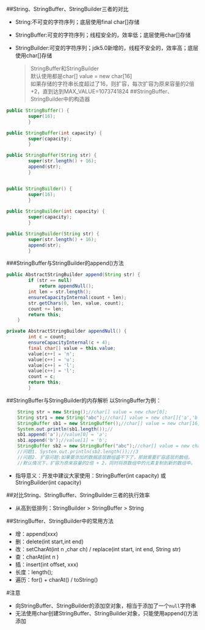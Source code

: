 ##String、StringBuffer、StringBuilder三者的对比
* String:不可变的字符序列；底层使用final char[]存储
* StringBuffer:可变的字符序列；线程安全的，效率低；底层使用char[]存储
* StringBuilder:可变的字符序列；jdk5.0新增的，线程不安全的，效率高；底层使用char[]存储
  
  >StringBuffer和StringBuilder  
  默认使用都是char[] value = new char[16]  
  如果存储的字符串长度超过了16，则扩容，每次扩容为原来容量的2倍+2，直到达到MAX_VALUE=1073741824
##StringBuffer、StringBuilder中的构造器
```java
public StringBuffer() {
        super(16);
        }

public StringBuffer(int capacity) {
        super(capacity);
        }

public StringBuffer(String str) {
        super(str.length() + 16);
        append(str);
        }


public StringBuilder() {
        super(16);
        }
        
public StringBuilder(int capacity) {
        super(capacity);
        }

public StringBuilder(String str) {
        super(str.length() + 16);
        append(str);
        }        
```
###StringBuffer与StringBuilder的append()方法
```java
public AbstractStringBuilder append(String str) {
        if (str == null)
            return appendNull();
        int len = str.length();
        ensureCapacityInternal(count + len);
        str.getChars(0, len, value, count);
        count += len;
        return this;
    }

private AbstractStringBuilder appendNull() {
        int c = count;
        ensureCapacityInternal(c + 4);
        final char[] value = this.value;
        value[c++] = 'n';
        value[c++] = 'u';
        value[c++] = 'l';
        value[c++] = 'l';
        count = c;
        return this;
        }
```
##StringBuffer与StringBuilder的内存解析
以StringBuffer为例：
```java
    String str = new String();//char[] value = new char[0];
    String str1 = new String("abc");//char[] value = new char[]{'a','b','c'};
    StringBuffer sb1 = new StringBuffer();//char[] value = new char[16];底层创建了一个长度是16的数组。
    System.out.println(sb1.length());//
    sb1.append('a');//value[0] = 'a';
    sb1.append('b');//value[1] = 'b';
    StringBuffer sb2 = new StringBuffer("abc");//char[] value = new char["abc".length() + 16];
    //问题1. System.out.println(sb2.length());//3
    //问题2. 扩容问题:如果要添加的数据底层数组盛不下了，那就需要扩容底层的数组。
    //默认情况下，扩容为原来容量的2倍 + 2，同时将原数组中的元素复制到新的数组中。
```
* 指导意义：开发中建议大家使用：StringBuffer(int capacity) 或 StringBuilder(int capacity)

##对比String、StringBuffer、StringBuilder三者的执行效率
* 从高到低排列：StringBuilder > StringBuffer > String

##StringBuffer、StringBuilder中的常用方法
* 增：append(xxx)
* 删：delete(int start,int end)
* 改：setCharAt(int n ,char ch) / replace(int start, int end, String str)
* 查：charAt(int n )
* 插：insert(int offset, xxx)
* 长度：length();
* 遍历：for() + charAt() / toString()

#注意
* 向StringBuffer、StringBuilder的添加空对象，相当于添加了一个`null`字符串
* 无法使用char创建StringBuffer、StringBuilder对象，只能使用append()方法添加
